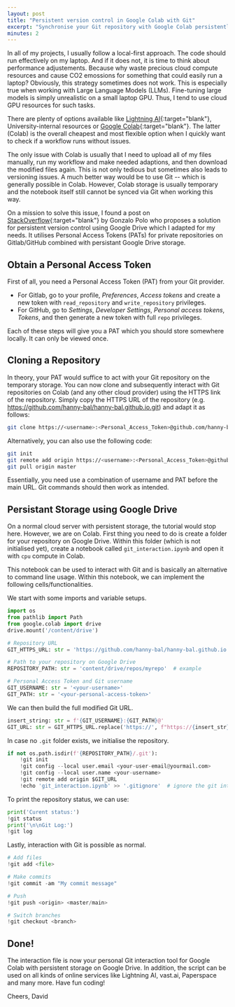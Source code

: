 ```yaml
---
layout: post
title: "Persistent version control in Google Colab with Git"
excerpt: "Synchronise your Git repository with Google Colab persistently using Google Drive. A tutorial for researchers and hobbyists."
minutes: 2
---
```


In all of my projects, I usually follow a local-first approach. The code should run effectively on my laptop. And if it does not, it is time to think about performance adjustements. Because why waste precious cloud compute resources and cause CO2 emossions for something that could easily run a laptop? Obviously, this strategy sometimes does not work. This is especially true when working with Large Language Models (LLMs). Fine-tuning large models is simply unrealistic on a small laptop GPU. Thus, I tend to use cloud GPU resources for such tasks.

There are plenty of options available like [Lightning AI](https://lightning.ai/){:target="blank"}, University-internal resources or [Google Colab](colab.google.com){:target="blank"}. The latter (Colab) is the overall cheapest and most flexible option when I quickly want to check if a workflow runs without issues.

The only issue with Colab is usually that I need to upload all of my files manually, run my workflow and make needed adaptions, and then download the modified files again. This is not only tedious but sometimes also leads to versioning issues. A much better way would be to use Git -- which is generally possible in Colab. However, Colab storage is usually temporary and the notebook itself still cannot be synced via Git when working this way.

On a mission to solve this issue, I found a post on [StackOverflow](https://stackoverflow.com/questions/59075561/cloning-a-gitlab-project-to-a-google-colab-instance-using-ssh-or-https){:target="blank"} by Gonzalo Polo who proposes a solution for persistent version control using Google Drive which I adapted for my needs. It utilises Personal Access Tokens (PATs) for private repositories on Gitlab/GitHub combined with persistant Google Drive storage.

## Obtain a Personal Access Token
First of all, you need a Personal Access Token (PAT) from your Git provider.

- For Gitlab, go to your profile, *Preferences*, *Access tokens* and create a new token with `read_repository` and `write_repository` privileges.
- For GitHub, go to *Settings*, *Developer Settings*, *Personal access tokens*, *Tokens*, and then generate a new token with full `repo` privileges.

Each of these steps will give you a PAT which you should store somewhere locally. It can only be viewed once.

## Cloning a Repository
In theory, your PAT would suffice to act with your Git repository on the temporary storage. You can now clone and subsequently interact with Git repositories on Colab (and any other cloud provider) using the HTTPS link of the repository. Simply copy the HTTPS URL of the repository (e.g. https://github.com/hanny-bal/hanny-bal.github.io.git) and adapt it as follows:

```bash
git clone https://<username>:<Personal_Access_Token>@github.com/hanny-bal/hanny-bal.github.io.git
```

Alternatively, you can also use the following code:
```bash
git init
git remote add origin https://<username>:<Personal_Access_Token>@github.com/hanny-bal/hanny-bal.github.io.git
git pull origin master
```

Essentially, you need use a combination of username and PAT before the main URL. Git commands should then work as intended.

## Persistant Storage using Google Drive
On a normal cloud server with persistent storage, the tutorial would stop here. However, we are on Colab. First thing you need to do is create a folder for your repository on Google Drive. Within this folder (which is not initialised yet), create a notebook called `git_interaction.ipynb` and open it with `cpu` compute in Colab.

This notebook can be used to interact with Git and is basically an alternative to command line usage. Within this notebook, we can implement the following cells/functionalities.

We start with some imports and variable setups.
```python
import os
from pathlib import Path
from google.colab import drive
drive.mount('/content/drive')

# Repository URL 
GIT_HTTPS_URL: str = 'https://github.com/hanny-bal/hanny-bal.github.io.git'  # example

# Path to your repository on Google Drive
REPOSITORY_PATH: str = 'content/drive/repos/myrepo'  # example

# Personal Access Token and Git username
GIT_USERNAME: str = '<your-username>'
GIT_PATH: str = '<your-personal-access-token>'
```

We can then build the full modified Git URL.

```python
insert_string: str = f'{GIT_USERNAME}:{GIT_PATH}@'
GIT_URL: str = GIT_HTTPS_URL.replace('https://', f"https://{insert_str}")
```

In case no `.git` folder exists, we initialise the repository.
```python
if not os.path.isdir(f'{REPOSITORY_PATH}/.git'):
    !git init
    !git config --local user.email <your-user-email@yourmail.com>
    !git config --local user.name <your-username>
    !git remote add origin $GIT_URL
    !echo 'git_interaction.ipynb' >> '.gitignore'  # ignore the git interaction file
```

To print the repository status, we can use:
```python
print('Curent status:')
!git status
print('\n\nGit Log:')
!git log
```

Lastly, interaction with Git is possible as normal.
```python
# Add files
!git add <file>

# Make commits
!git commit -am "My commit message"

# Push
!git push <origin> <master/main>

# Switch branches
!git checkout <branch>
```

## Done!
The interaction file is now your personal Git interaction tool for Google Colab with persistent storage on Google Drive. In addition, the script can be used on all kinds of online services like Lightning AI, vast.ai, Paperspace and many more. Have fun coding!

Cheers,
David